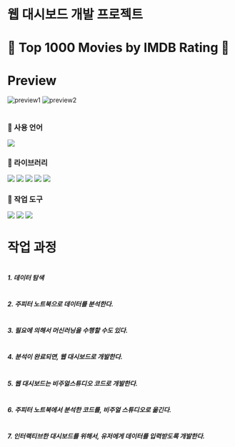 # 웹 대시보드 개발 프로젝트
#
#
#  👑 Top 1000 Movies by IMDB Rating 👑
#
# Preview
![preview1](https://user-images.githubusercontent.com/120348534/209481982-86104ea9-07cc-4f8f-b87e-620d5bbad9e5.PNG)
![preview2](https://user-images.githubusercontent.com/120348534/209481986-43e5c1e6-7387-4e3b-ba67-26087b8e08ab.PNG)
#
#
#
### 🔷 사용 언어
<img src="https://img.shields.io/badge/Python-3776AB?style=flat-square&logo=Python&logoColor=white"/>

### 🔷 라이브러리
<img src="https://img.shields.io/badge/NumPy-013243?style=flat-square&logo=NumPy&logoColor=white"/> <img src="https://img.shields.io/badge/pandas-150458?style=flat-square&logo=pandas&logoColor=white"/> <img src="https://img.shields.io/badge/Streamlit-FF4B4B?style=flat-square&logo=Streamlit&logoColor=white"/> <img src="https://img.shields.io/badge/matplotlib.pyplot-40AEF0?style=flat-square&logo=&logoColor=white"/> <img src="https://img.shields.io/badge/Seaborn-006600?style=flat-square&logo=&logoColor=white"/> 

### 🔷 작업 도구
<img src="https://img.shields.io/badge/Visual Studio Code-007ACC?style=flat-square&logo=Visual Studio Code&logoColor=white"/> <img src="https://img.shields.io/badge/Anaconda-44A833?style=flat-square&logo=Anaconda&logoColor=white"/> <img src="https://img.shields.io/badge/Amazon AWS-232F3E?style=flat-square&logo=Amazon AWS&logoColor=white"/>
#
#
# 작업 과정

#
##### 1. 데이터 탐색

#    
##### 2. 주피터 노트북으로 데이터를 분석한다.

#
#
##### 3. 필요에 의해서 머신러닝을 수행할 수도 있다.

#
#
##### 4. 분석이 완료되면, 웹 대시보드로 개발한다.

#
##### 5. 웹 대시보드는 비주얼스튜디오 코드로 개발한다.

#
##### 6. 주피터 노트북에서 분석한 코드를, 비주얼 스튜디오로 옮긴다.

#
##### 7. 인터랙티브한 대시보드를 위해서, 유저에게 데이터를 입력받도록 개발한다.

